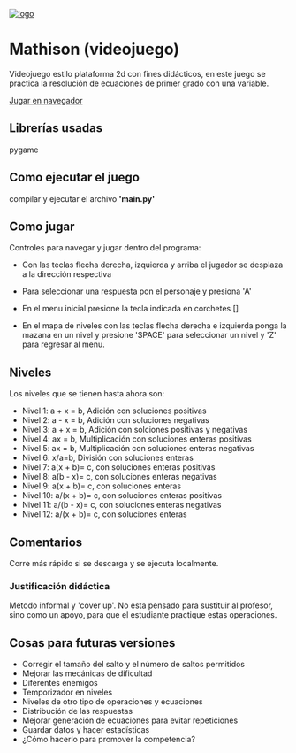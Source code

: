 [![logo](https://i.imgur.com/1XnzTnf.jpg "logo")](https://i.imgur.com/1XnzTnf.jpg "logo")
# Mathison (videojuego)
Videojuego estilo plataforma 2d con fines didácticos, en este juego se practica la resolución de ecuaciones de primer grado con una variable.

[Jugar en navegador](https://mariohpintor.itch.io/mathison-ecuaciones "Jugar en navegador")

## Librerías usadas

pygame

## Como ejecutar el juego

compilar y ejecutar el archivo **'main.py'**

## Como jugar
Controles para navegar y jugar dentro del programa:

- Con las teclas flecha derecha, izquierda y arriba el jugador se desplaza a la dirección respectiva

- Para seleccionar una respuesta pon el personaje y presiona 'A'

- En el menu inicial presione la tecla indicada en corchetes []

- En el mapa de niveles con las teclas flecha derecha e izquierda ponga la mazana en un nivel y presione 'SPACE' para seleccionar un nivel y 'Z' para regresar al menu.

## Niveles
Los niveles que se tienen hasta ahora son:
- Nivel 1: a + x = b, Adición con soluciones positivas
- Nivel 2: a - x = b, Adición con soluciones negativas
- Nivel 3: a + x = b, Adición con solciones positivas y negativas
- Nivel 4: ax = b, Multiplicación con soluciones enteras positivas
- Nivel 5: ax = b, Multiplicación con soluciones enteras negativas
- Nivel 6: x/a=b, División con soluciones enteras
- Nivel 7: a(x + b)= c, con soluciones enteras positivas
- Nivel 8: a(b - x)= c, con soluciones enteras negativas
- Nivel 9: a(x + b)= c, con soluciones enteras
- Nivel 10: a/(x + b)= c, con soluciones enteras positivas
- Nivel 11: a/(b - x)= c, con soluciones enteras negativas
- Nivel 12: a/(x + b)= c, con soluciones enteras

## Comentarios
Corre más rápido si se descarga y se ejecuta localmente.

### Justificación didáctica
Método informal y 'cover up'. No esta pensado para sustituir al profesor, sino como un apoyo, para que el estudiante practique estas operaciones.

## Cosas para futuras versiones
- Corregir el tamaño del salto y el número de saltos permitidos
- Mejorar las mecánicas de dificultad
- Diferentes enemigos
- Temporizador en niveles
- Niveles de otro tipo de operaciones y ecuaciones
- Distribución de las respuestas
- Mejorar generación de ecuaciones para evitar repeticiones
- Guardar datos y hacer estadísticas
- ¿Cómo hacerlo para promover la competencia?